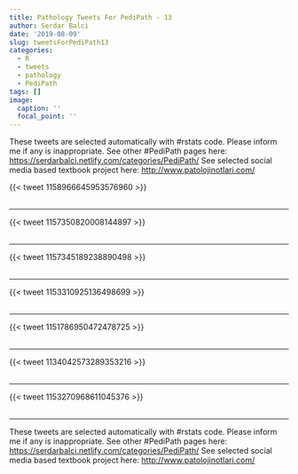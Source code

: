 ```yaml
---
title: Pathology Tweets For PediPath - 13
author: Serdar Balci
date: '2019-08-09'
slug: tweetsForPediPath13
categories:
  - R
  - tweets
  - pathology
  - PediPath
tags: []
image:
  caption: ''
  focal_point: ''
---
```



These tweets are selected automatically with #rstats code. Please inform me if any is inappropriate.
See other #PediPath pages here: https://serdarbalci.netlify.com/categories/PediPath/ 
See selected social media based textbook project here: http://www.patolojinotlari.com/

{{< tweet 1158966645953576960 >}}
<br>
<br>
<hr>
{{< tweet 1157350820008144897 >}}
<br>
<br>
<hr>
{{< tweet 1157345189238890498 >}}
<br>
<br>
<hr>
{{< tweet 1153310925136498699 >}}
<br>
<br>
<hr>
{{< tweet 1151786950472478725 >}}
<br>
<br>
<hr>
{{< tweet 1134042573289353216 >}}
<br>
<br>
<hr>
{{< tweet 1153270968611045376 >}}
<br>
<br>
<hr>


These tweets are selected automatically with #rstats code. Please inform me if any is inappropriate.
See other #PediPath pages here: https://serdarbalci.netlify.com/categories/PediPath/ 
See selected social media based textbook project here: http://www.patolojinotlari.com/
